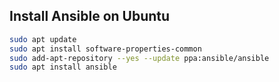## Install Ansible on Ubuntu

```bash
sudo apt update
sudo apt install software-properties-common
sudo add-apt-repository --yes --update ppa:ansible/ansible
sudo apt install ansible
```

